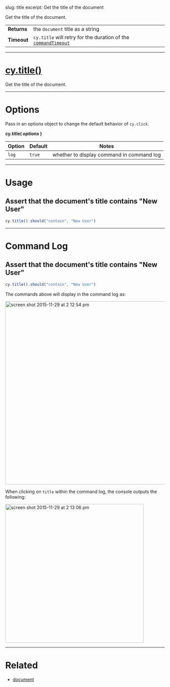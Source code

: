slug: title
excerpt: Get the title of the document

Get the title of the document.

| | |
|--- | --- |
| **Returns** | the `document` title as a string |
| **Timeout** | `cy.title` will retry for the duration of the [`commandTimeout`](https://on.cypress.io/guides/configuration#section-global) |

***

# [cy.title()](#section-usage)

Get the title of the document.

***

# Options

Pass in an options object to change the default behavior of `cy.click`.

**cy.title( *options* )**

Option | Default | Notes
--- | --- | ---
`log` | `true` | whether to display command in command log

***

# Usage

## Assert that the document's title contains "New User"

```javascript
cy.title().should("contain", "New User")
```

***

# Command Log

## Assert that the document's title contains "New User"

```javascript
cy.title().should("contain", "New User")
```

The commands above will display in the command log as:

<img width="577" alt="screen shot 2015-11-29 at 2 12 54 pm" src="https://cloud.githubusercontent.com/assets/1271364/11459376/587ae9b8-96a3-11e5-86b4-ce7ba00ccda5.png">

When clicking on `title` within the command log, the console outputs the following:

<img width="437" alt="screen shot 2015-11-29 at 2 13 06 pm" src="https://cloud.githubusercontent.com/assets/1271364/11459377/5b8110e2-96a3-11e5-97e6-fbeb80f83277.png">

***

# Related

- [document](https://on.cypress.io/api/document)